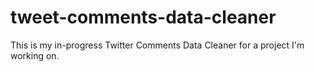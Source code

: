 # tweet-comments-data-cleaner

This is my in-progress Twitter Comments Data Cleaner for a project I'm working on.
